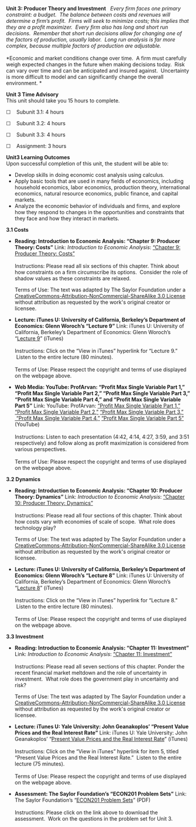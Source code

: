 **Unit 3: Producer Theory and Investment** <span id="3"></span> 
*Every firm faces one primary constraint: a budget.  The balance between
costs and revenues will determine a firm’s profit.  Firms will seek to
minimize costs; this implies that they are a profit maximizer.  Every
firm also has long and short run decisions.  Remember that short run
decisions allow for changing one of the factors of production, usually
labor.  Long run analysis is far more complex, because multiple factors
of production are adjustable.*  
    
 *Economic and market conditions change over time.  A firm must
carefully weigh expected changes in the future when making decisions
today.  Risk can vary over time and can be anticipated and insured
against.  Uncertainty is more difficult to model and can significantly
change the overall environment. *

**Unit 3 Time Advisory**  
This unit should take you 15 hours to complete.  
  
 ☐    Subunit 3.1: 4 hours  
  
 ☐    Subunit 3.2: 4 hours  
  
 ☐    Subunit 3.3: 4 hours  
  
 ☐    Assignment: 3 hours

**Unit3 Learning Outcomes**  
Upon successful completion of this unit, the student will be able to:  
  
-   Develop skills in doing economic cost analysis using calculus.
-   Apply basic tools that are used in many fields of economics,
    including household economics, labor economics, production theory,
    international economics, natural resource economics, public finance,
    and capital markets.
-   Analyze the economic behavior of individuals and firms, and explore
    how they respond to changes in the opportunities and constraints
    that they face and how they interact in markets.

**3.1 Costs** <span id="3.1"></span> 
-   **Reading: Introduction to Economic Analysis: “Chapter 9: Producer
    Theory: Costs”**
    Link: *Introduction to Economic Analysis*: [“Chapter 9: Producer
    Theory:
    Costs”](http://2012books.lardbucket.org/books/beginning-economic-analysis/)  
        
     Instructions: Please read all six sections of this chapter. Think
    about how constraints on a firm circumscribe its options.  Consider
    the role of shadow values as these constraints are relaxed.  
      
     Terms of Use: The text was adapted by The Saylor Foundation under a
    [CreativeCommons-Attribution-NonCommercial-ShareAlike 3.0
    License](http://creativecommons.org/licenses/by-nc-sa/3.0/) without
    attribution as requested by the work's original creator or licensee.

-   **Lecture: iTunes U: University of California, Berkeley’s Department
    of Economics: Glenn Woroch’s “Lecture 9”**
    Link: iTunes U: University of California, Berkeley’s Department of
    Economics: Glenn Woroch’s “[Lecture
    9](http://itunes.apple.com/us/podcast/lecture-9/id354823329?i=83459489)”
    (iTunes)  
        
     Instructions: Click on the “View in iTunes” hyperlink for “Lecture
    9.”  Listen to the entire lecture (80 minutes).  
        
     Terms of Use: Please respect the copyright and terms of use
    displayed on the webpage above.

-   **Web Media: YouTube: ProfArvan: “Profit Max Single Variable Part
    1,” “Profit Max Single Variable Part 2,” “Profit Max Single Variable
    Part 3,” “Profit Max Single Variable Part 4,” and “Profit Max Single
    Variable Part 5”**
    Link: YouTube: ProfArvan: [“Profit Max Single Variable Part
    1,”](http://www.youtube.com/watch?v=7aHPCBqrnsw) [“Profit Max Single
    Variable Part 2,”](http://www.youtube.com/watch?v=vw2FfY8uWqk)
    [“Profit Max Single Variable Part
    3,”](http://www.youtube.com/watch?v=BGrDTCLqimc) [ “Profit Max
    Single Variable Part
    4,”](http://www.youtube.com/watch?v=V32GLsRmfJ8) [“Profit Max Single
    Variable Part 5”](http://www.youtube.com/watch?v=_LrKL1NEXKY)
    (YouTube)  
        
     Instructions: Listen to each presentation (4:42, 4:14, 4:27, 3:59,
    and 3:51 respectively) and follow along as profit maximization is
    considered from various perspectives.  
        
     Terms of Use: Please respect the copyright and terms of use
    displayed on the webpage above. 

**3.2 Dynamics** <span id="3.2"></span> 
-   **Reading: Introduction to Economic Analysis: “Chapter 10: Producer
    Theory: Dynamics”**
    Link: *Introduction to Economic Analysis*: [“Chapter 10: Producer
    Theory:
    Dynamics”](http://2012books.lardbucket.org/books/beginning-economic-analysis/)  
        
     Instructions: Please read all four sections of this chapter. Think
    about how costs vary with economies of scale of scope.  What role
    does technology play?  
      
     Terms of Use: The text was adapted by The Saylor Foundation under a
    [CreativeCommons-Attribution-NonCommercial-ShareAlike 3.0
    License](http://creativecommons.org/licenses/by-nc-sa/3.0/) without
    attribution as requested by the work's original creator or licensee.

-   **Lecture: iTunes U: University of California, Berkeley’s Department
    of Economics: Glenn Woroch’s “Lecture 8”**
    Link: iTunes U: University of California, Berkeley’s Department of
    Economics: Glenn Woroch’s “[Lecture
    8](http://itunes.apple.com/us/podcast/lecture-8/id354823329?i=83459503)”
    (iTunes)  
        
     Instructions: Click on the “View in iTunes” hyperlink for “Lecture
    8.”  Listen to the entire lecture (80 minutes).  
        
     Terms of Use: Please respect the copyright and terms of use
    displayed on the webpage above.

**3.3 Investment** <span id="3.3"></span> 
-   **Reading: Introduction to Economic Analysis: “Chapter 11:
    Investment”**
    Link: *Introduction to Economic Analysis*: [“Chapter 11:
    Investment”](http://2012books.lardbucket.org/books/beginning-economic-analysis/)  
        
     Instructions: Please read all seven sections of this chapter.
    Ponder the recent financial market meltdown and the role of
    uncertainty in investment.  What role does the government play in
    uncertainty and risk?  
      
     Terms of Use: The text was adapted by The Saylor Foundation under a
    [CreativeCommons-Attribution-NonCommercial-ShareAlike 3.0
    License](http://creativecommons.org/licenses/by-nc-sa/3.0/) without
    attribution as requested by the work's original creator or licensee.

-   **Lecture: iTunes U: Yale University: John Geanakoplos’ “Present
    Value Prices and the Real Interest Rate”**
    Link: iTunes U: Yale University: John Geanakoplos’ “[Present Value
    Prices and the Real Interest
    Rate](http://itunes.apple.com/us/podcast/05-present-value-prices-real/id428549105?i=92457379)”
    (iTunes)  
        
     Instructions: Click on the “View in iTunes” hyperlink for item 5,
    titled “Present Value Prices and the Real Interest Rate.”  Listen to
    the entire lecture (75 minutes).  
        
     Terms of Use: Please respect the copyright and terms of use
    displayed on the webpage above.

-   **Assessment: The Saylor Foundation’s “ECON201 Problem Sets”**
    Link: The Saylor Foundation’s “[ECON201 Problem
    Sets](http://www.saylor.org/site/wp-content/uploads/2011/07/ECON201-Original-Content-Assignments-for-Units-1-5-FINAL.pdf)”
    (PDF)  
        
     Instructions: Please click on the link above to download the
    assessment.  Work on the questions in the problem set for Unit 3. 


